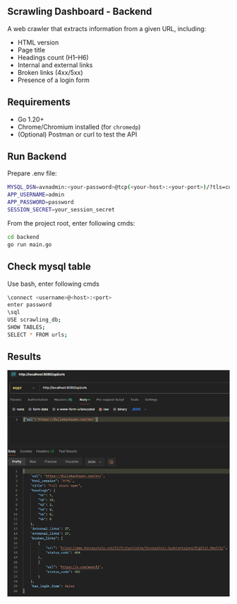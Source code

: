 ## Scrawling Dashboard - Backend

A web crawler that extracts information from a given URL, including:
- HTML version
- Page title
- Headings count (H1–H6)
- Internal and external links
- Broken links (4xx/5xx)
- Presence of a login form

## Requirements

- Go 1.20+
- Chrome/Chromium installed (for `chromedp`)
- (Optional) Postman or curl to test the API

## Run Backend

Prepare .env file:
```bash
MYSQL_DSN=avnadmin:<your-password>@tcp(<your-host>:<your-port>)/?tls=custom
APP_USERNAME=admin
APP_PASSWORD=password
SESSION_SECRET=your_session_secret
```

From the project root, enter following cmds:
```bash
cd backend
go run main.go
```

## Check mysql table

Use bash, enter following cmds
```bash
\connect <username>@<host>:<port>
enter password
\sql
USE scrawling_db;
SHOW TABLES;
SELECT * FROM urls;
```

## Results

![alt text](image.png)